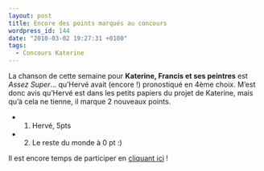 ```yaml
---
layout: post
title: Encore des points marqués au concours
wordpress_id: 144
date: "2010-03-02 19:27:31 +0100"
tags:
  - Concours Katerine
---
```


La chanson de cette semaine pour **Katerine, Francis et ses peintres** est
_Assez Super_… qu’Hervé avait (encore !) pronostiqué en 4ème choix. M’est donc
avis qu’Hervé est dans les petits papiers du projet de Katerine, mais qu’à cela
ne tienne, il marque 2 nouveaux points.

- 1. Hervé, 5pts
- 2. Le reste du monde à 0 pt :)

Il est encore temps de participer en [cliquant ici][i1] !

[i1]: https://www.deadrooster.org/concours-katerine-francis-et-ses-peintres/
